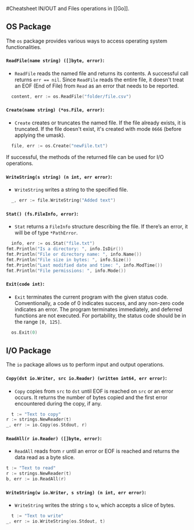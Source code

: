 #Cheatsheet 
IN/OUT and Files operations in [[Go]].
## OS Package
The `os` package provides various ways to access operating system functionalities.
#### `ReadFile(name string) ([]byte, error)`:
* `ReadFile` reads the named file and returns its contents. A successful call returns `err == nil`. Since `ReadFile` reads the entire file, it doesn't treat an EOF (End of File) from `Read` as an error that needs to be reported.
```go
  content, err := os.ReadFile("folder/file.csv")
```
#### `Create(name string) (*os.File, error)`:
- `Create` creates or truncates the named file. If the file already exists, it is truncated. If the file doesn't exist, it's created with mode `0666` (before applying the umask).
```go
  file, err := os.Create("newFile.txt")
```
If successful, the methods of the returned file can be used for I/O operations.
#### `WriteString(s string) (n int, err error)`:
- `WriteString` writes a string to the specified file.
```go
  _, err := file.WriteString("Added text")
```
#### `Stat() (fs.FileInfo, error)`:
- `Stat` returns a `FileInfo` structure describing the file. If there’s an error, it will be of type `*PathError`.
```go
  info, err := os.Stat("file.txt")
fmt.Println("Is a directory: ", info.IsDir())
fmt.Println("File or directory name: ", info.Name())
fmt.Println("File size in bytes: ", info.Size())
fmt.Println("Last modified date and time: ", info.ModTime())
fmt.Println("File permissions: ", info.Mode())
```
#### `Exit(code int)`:
- `Exit` terminates the current program with the given status code. Conventionally, a code of 0 indicates success, and any non-zero code indicates an error. The program terminates immediately, and deferred functions are not executed. For portability, the status code should be in the range `[0, 125]`.
```go
  os.Exit(0)
```
## I/O Package
The `io` package allows us to perform input and output operations.
#### `Copy(dst io.Writer, src io.Reader) (written int64, err error)`:
- `Copy` copies from `src` to `dst` until EOF is reached on `src` or an error occurs. It returns the number of bytes copied and the first error encountered during the copy, if any.
```go
  t := "Text to copy"
r := strings.NewReader(t)
_, err := io.Copy(os.Stdout, r)
```
#### `ReadAll(r io.Reader) ([]byte, error)`:
- `ReadAll` reads from `r` until an error or EOF is reached and returns the data read as a byte slice.
```go
t := "Text to read"
r := strings.NewReader(t)
b, err := io.ReadAll(r)
```
#### `WriteString(w io.Writer, s string) (n int, err error)`:
- `WriteString` writes the string `s` to `w`, which accepts a slice of bytes.
```go
  t := "Text to write"
_, err := io.WriteString(os.Stdout, t)
```